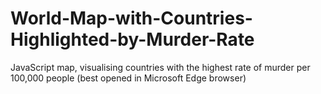 # World-Map-with-Countries-Highlighted-by-Murder-Rate
JavaScript map, visualising countries with the highest rate of murder per 100,000 people (best opened in Microsoft Edge browser)

